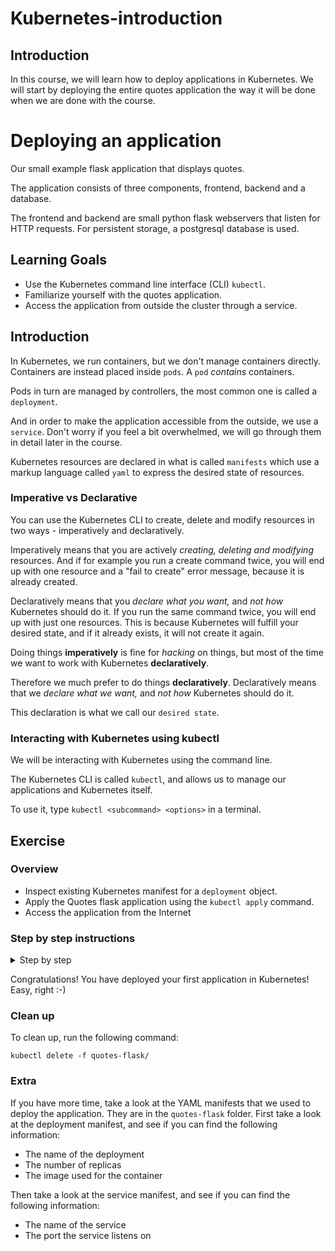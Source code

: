 # Kubernetes-introduction

## Introduction

In this course, we will learn how to deploy applications in Kubernetes.
We will start by deploying the entire quotes application the way it will be done when we are done with the course. 

# Deploying an application

Our small example flask application that displays quotes.

The application consists of three components, frontend, backend and a database.

The frontend and backend are small python flask webservers that listen for HTTP requests.
For persistent storage, a postgresql database is used.

## Learning Goals

- Use the Kubernetes command line interface (CLI) `kubectl`.
- Familiarize yourself with the quotes application.
- Access the application from outside the cluster through a service.


## Introduction

In Kubernetes, we run containers, but we don't manage containers directly. Containers are instead placed inside `pods`.
A `pod` _contains_ containers.

Pods in turn are managed by controllers, the most common one is called a `deployment`.

And in order to make the application accessible from the outside, we use a `service`. Don't worry if you feel a bit overwhelmed, we will go through them in detail later in the course.

Kubernetes resources are declared in what is called `manifests` which use a markup language called `yaml` to express the desired state of resources.

### Imperative vs Declarative

You can use the Kubernetes CLI to create, delete and modify resources in two ways - imperatively and declaratively.

Imperatively means that you are actively _creating, deleting and modifying_ resources. And if for example you run a create command twice, you will end up with one resource and a "fail to create" error message, because it is already created.

Declaratively means that you _declare what you want,_ and _not how_ Kubernetes should do it. If you run the same command twice, you will end up with just one resources. This is because Kubernetes will fulfill your desired state, and if it already exists, it will not create it again.

Doing things **imperatively** is fine for _hacking_ on things, but most of the time we want to work with Kubernetes **declaratively**.

Therefore we much prefer to do things **declaratively**.
Declaratively means that we _declare what we want,_ and _not how_ Kubernetes should do it.

This declaration is what we call our `desired state`.


### Interacting with Kubernetes using kubectl

We will be interacting with Kubernetes using the command line.

The Kubernetes CLI is called `kubectl`, and allows us to manage our applications and Kubernetes itself.

To use it, type `kubectl <subcommand> <options>` in a terminal.

## Exercise

### Overview

- Inspect existing Kubernetes manifest for a `deployment` object.
- Apply the Quotes flask application using the `kubectl apply` command.
- Access the application from the Internet

### Step by step instructions

<details>
<summary>Step by step</summary>

**take the same bullet names as above and put them in to illustrate how far the student have gone**

## Inspect existing Kubernetes manifest for a `deployment` object.


We have prepared all the Kubernetes manifests that you need for the application to run.

You can find the manifest in the folder called `quotes-flask`.

- Open up the frontend manifest located at `quotes-flask/frontend-deployment.yaml`.

Try to see if you can find information about:

- The name of the deployment
- The number of replicas
- The image used for the container
- The port the container listens on

Do not worry if you don't understand everything yet, we will go through it in detail later in the course.

## Apply the manifest using the `kubectl apply`.

Use the `kubectl apply -f <file>` command to send the manifest with your desired state to Kubernetes:

``` bash
kubectl apply -f quotes-flask/
```

Expected output:

```
configmap/backend-config created
deployment.apps/backend created
service/backend created
deployment.apps/frontend created
service/frontend created
configmap/postgres-config created
deployment.apps/postgres created
persistentvolumeclaim/postgres-pvc created
secret/postgres-secret created
service/postgres created
```

- You can verify that the deployment is created by running the `kubectl get deployments` command.

``` bash
kubectl get deployments
```

Expected output:

```
NAME            READY   UP-TO-DATE   AVAILABLE   AGE
backend         1/1     1            1           27s
frontend        1/1     1            1           27s
postgres        1/1     1            1           27s
```

> :bulb: You might need to issue the command a couple of times, as it might take a few seconds for the deployment to be created and available.

##  Access the application from the Internet

We are getting a little ahead of our exercises here, but to illustrate that we actually have
a functioning application running in our cluster, let's try accessing it from a browser!

First of, get the `service` called `frontend` and note down the NodePort, by finding the `PORT(S)` column and noting the number on the right side of the colon `:`

> :bulb: A `service` is a networking abstraction that enables a lot of the neat networking features of Kubernetes.
> We will cover `services` in detail in a later exercise, so just go with it for now :-)

``` bash
kubectl get service frontend
```

Expected output:

```
NAME        TYPE       CLUSTER-IP      EXTERNAL-IP   PORT(S)        AGE
frontend       NodePort   10.96.223.218   <none>        80:32458/TCP   12s
```

In this example, Kubernetes has chosen port `32458`, you will most likely get a different number.

Finally, look up the IP address of a node in the cluster with:

``` bash
kubectl get nodes -o wide
```

> :bulb: The `-o wide` flag makes the output more verbose, i.e. to include the IPs

Expected output:

```
NAME    STATUS   . . . INTERNAL-IP  EXTERNAL-IP     . . .
node1   Ready    . . . 10.123.0.8   35.240.20.246   . . .
node2   Ready    . . . 10.123.0.7   35.205.245.42   . . .
```

In the example your external IPs are either `35.240.20.246` or `35.205.245.42`.

Since your `service` is of type `NodePort` it will be exposed on _all_ of the nodes. The service will be exposed on the port with the number you noted down above.

Choose one of the `EXTERNAL-IP`'s, and point your web browser to the address: `<EXTERNAL-IP>:<PORT>`.

In this example, the address could be `35.240.20.246:32458`, or `35.205.245.42:32458`.

You should see the application in the browser now!

</details>

Congratulations! You have deployed your first application in Kubernetes! 
Easy, right :-)


### Clean up

To clean up, run the following command:

```
kubectl delete -f quotes-flask/
```

### Extra

If you have more time, take a look at the YAML manifests that we used to deploy the application.
They are in the `quotes-flask` folder.
First take a look at the deployment manifest, and see if you can find the following information:

- The name of the deployment
- The number of replicas
- The image used for the container

Then take a look at the service manifest, and see if you can find the following information:

- The name of the service
- The port the service listens on

